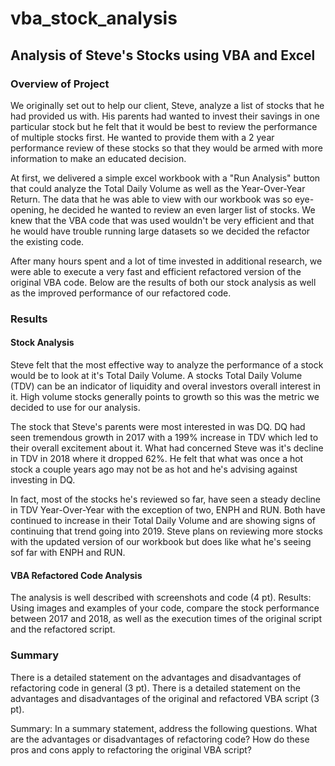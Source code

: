 # vba_stock_analysis
## Analysis of Steve's Stocks using VBA and Excel

### Overview of Project
We originally set out to help our client, Steve, analyze a list of stocks that he had provided us with. His parents had wanted to invest their savings in one particular stock but he felt that it would be best to review the performance of multiple stocks first. He wanted to provide them with a 2 year performance review of these stocks so that they would be armed with more information to make an educated decision. 

At first, we delivered a simple excel workbook with a "Run Analysis" button that could analyze the Total Daily Volume as well as the Year-Over-Year Return. The data that he was able to view with our workbook was so eye-opening, he decided he wanted to review an even larger list of stocks. We knew that the VBA code that was used wouldn't be very efficient and that he would have trouble running large datasets so we decided the refactor the existing code. 

After many hours spent and a lot of time invested in additional research, we were able to execute a very fast and efficient refactored version of the original VBA code. Below are the results of both our stock analysis as well as the improved performance of our refactored code.

### Results

#### Stock Analysis

Steve felt that the most effective way to analyze the performance of a stock would be to look at it's Total Daily Volume. A stocks Total Daily Volume (TDV) can be an indicator of liquidity and overal investors overall interest in it. High volume stocks generally points to growth so this was the metric we decided to use for our analysis. 

The stock that Steve's parents were most interested in was DQ. DQ had seen tremendous growth in 2017 with a 199% increase in TDV which led to their overall excitement about it. What had concerned Steve was it's decline in TDV in 2018 where it dropped 62%. He felt that what was once a hot stock a couple years ago may not be as hot and he's advising against investing in DQ. 

In fact, most of the stocks he's reviewed so far, have seen a steady decline in TDV Year-Over-Year with the exception of two, ENPH and RUN. Both have continued to increase in their Total Daily Volume and are showing signs of continuing that trend going into 2019. Steve plans on reviewing more stocks with the updated version of our workbook but does like what he's seeing sof far with ENPH and RUN. 

#### VBA Refactored Code Analysis



The analysis is well described with screenshots and code (4 pt).
Results: Using images and examples of your code, compare the stock performance between 2017 and 2018, as well as the execution times of the original script and the refactored script.

### Summary
There is a detailed statement on the advantages and disadvantages of refactoring code in general (3 pt).
There is a detailed statement on the advantages and disadvantages of the original and refactored VBA script (3 pt).

Summary: In a summary statement, address the following questions.
What are the advantages or disadvantages of refactoring code?
How do these pros and cons apply to refactoring the original VBA script?
